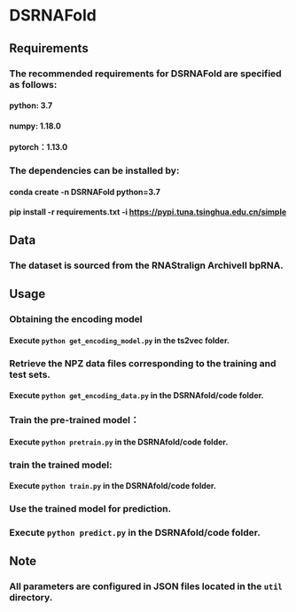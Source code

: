 # DSRNAFold

## Requirements

### The recommended requirements for DSRNAFold are specified as follows:

#### python: 3.7
#### numpy: 1.18.0
#### pytorch：1.13.0

### The dependencies can be installed by:

#### conda create -n DSRNAFold python=3.7

#### pip install -r requirements.txt -i https://pypi.tuna.tsinghua.edu.cn/simple

## Data

### The dataset is sourced from the RNAStralign ArchiveII bpRNA.

## Usage

### Obtaining the encoding model

#### Execute `python get_encoding_model.py` in the ts2vec folder.

### Retrieve the NPZ data files corresponding to the training and test sets.

#### Execute `python get_encoding_data.py` in the DSRNAfold/code folder.

### Train the pre-trained model：

#### Execute `python pretrain.py` in the DSRNAfold/code folder.

### train the trained model:

#### Execute `python train.py` in the DSRNAfold/code folder.

### Use the trained model for prediction.

### Execute `python predict.py` in the DSRNAfold/code folder.

## Note

### All parameters are configured in JSON files located in the `util` directory.
